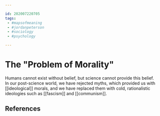 ```yaml
---

id: 202007220705
tags:
 - #mapsofmeaning
 - #jordanpeterson
 - #sociology
 - #psychology

---
```


# The "Problem of Morality"
Humans cannot exist without belief, but science cannot provide this belief. In our post-science world, we have rejected myths, which provided us with [[ideological]] morals, and we have replaced them with cold, rationalistic ideologies such as [[fascism]] and [[communism]].

## References
